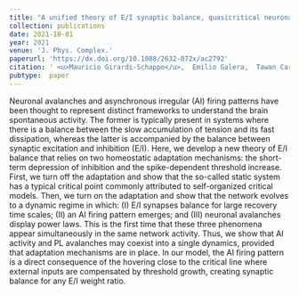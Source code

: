 ```yaml
---
title: "A unified theory of E/I synaptic balance, quasicritical neuronal avalanches and asynchronous irregular spiking"
collection: publications
date: 2021-10-01
year: 2021
venue: 'J. Phys. Complex.'
paperurl: 'https://dx.doi.org/10.1088/2632-072x/ac2792'
citation: ' <u>Mauricio Girardi-Schappo</u>,  Emilio Galera,  Tawan Carvalho,  Ludmila Brochini,  Nilton Kamiji,  Antonio Roque,  Osame Kinouchi, &quot;A unified theory of E/I synaptic balance, quasicritical neuronal avalanches and asynchronous irregular spiking.&quot; J. Phys. Complex., 2021.'
pubtype:  paper
---
```

Neuronal avalanches and asynchronous irregular (AI) firing patterns have been thought to represent distinct frameworks to understand the brain spontaneous activity. The former is typically present in systems where there is a balance between the slow accumulation of tension and its fast dissipation, whereas the latter is accompanied by the balance between synaptic excitation and inhibition (E/I). Here, we develop a new theory of E/I balance that relies on two homeostatic adaptation mechanisms: the short-term depression of inhibition and the spike-dependent threshold increase. First, we turn off the adaptation and show that the so-called static system has a typical critical point commonly attributed to self-organized critical models. Then, we turn on the adaptation and show that the network evolves to a dynamic regime in which: (I) E/I synapses balance for large recovery time scales; (II) an AI firing pattern emerges; and (III) neuronal avalanches display power laws. This is the first time that these three phenomena appear simultaneously in the same network activity. Thus, we show that AI activity and PL avalanches may coexist into a single dynamics, provided that adaptation mechanisms are in place. In our model, the AI firing pattern is a direct consequence of the hovering close to the critical line where external inputs are compensated by threshold growth, creating synaptic balance for any E/I weight ratio.